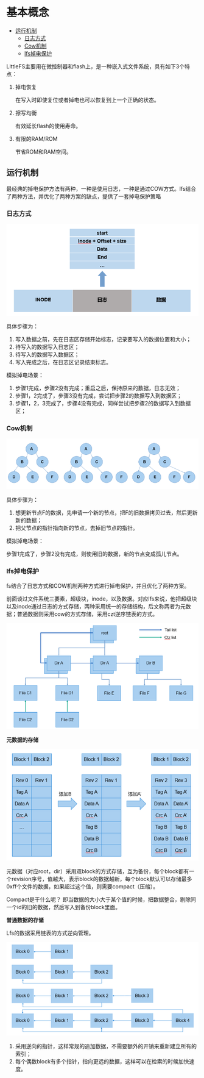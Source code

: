 # 基本概念<a name="ZH-CN_TOPIC_0000001153060453"></a>

-   [运行机制](#section10284121317365)
    -   [日志方式](#section13804114513361)
    -   [Cow机制](#section172771130193610)
    -   [lfs掉电保护](#section42941021173614)


LittleFS主要用在微控制器和flash上，是一种嵌入式文件系统，具有如下3个特点：

1.  掉电恢复

    在写入时即使复位或者掉电也可以恢复到上一个正确的状态。

2.  擦写均衡

    有效延长flash的使用寿命。

3.  有限的RAM/ROM

    节省ROM和RAM空间。


## 运行机制<a name="section10284121317365"></a>

最经典的掉电保护方法有两种，一种是使用日志，一种是通过COW方式。lfs结合了两种方法，并优化了两种方案的缺点，提供了一套掉电保护策略

### 日志方式<a name="section13804114513361"></a>

![](figures/zh-cn_image_0000001124310992.png)

具体步骤为：

1.  写入数据之前，先在日志区存储开始标志，记录要写入的数据位置和大小；
2.  待写入的数据写入日志区；
3.  待写入的数据写入数据区；
4.  写入完成之后，在日志区记录结束标志。

模拟掉电场景：

1.  步骤1完成，步骤2没有完成；重启之后，保持原来的数据，日志无效；
2.  步骤1，2完成了，步骤3没有完成，尝试把步骤2的数据写入到数据区；
3.  步骤1，2，3完成了，步骤4没有完成，同样尝试把步骤2的数据写入到数据区；

### Cow机制<a name="section172771130193610"></a>

![](figures/zh-cn_image_0000001170790681.png)

具体步骤为：

1.  想更新节点F的数据，先申请一个新的节点，把F的旧数据拷贝过去，然后更新新的数据；
2.  把父节点的指针指向新的节点，去掉旧节点的指针。

模拟掉电场景：

步骤1完成了，步骤2没有完成，则使用旧的数据，新的节点变成孤儿节点。

### lfs掉电保护<a name="section42941021173614"></a>

fs结合了日志方式和COW机制两种方式进行掉电保护，并且优化了两种方案。

前面谈过文件系统三要素，超级块，inode，以及数据。对应lfs来说，他把超级块以及inode通过日志的方式存储，两种采用统一的存储结构，后文称两者为元数据；普通数据则采用cow的方式存储，采用czt逆序链表的方式。

![](figures/zh-cn_image_0000001124307264.png)

**元数据的存储**

![](figures/zh-cn_image_0000001124147160.png)

元数据（对应root，dir）采用双block的方式存储，互为备份，每个block都有一个revision序号，值越大，表示block的数据越新，每个block默认可以存储最多0xff个文件的数据，如果超过这个值，则需要compact（压缩）。

Compact是干什么呢？ 即当数据的大小大于某个值的时候，把数据整合，剔除同一个id的旧的数据，然后写入到备份block里面。

**普通数据的存储**

Lfs的数据采用链表的方式逆向管理。

![](figures/zh-cn_image_0000001124306828.png)

1.  采用逆向的指针，这样常规的追加数据，不需要额外的开销来重新建立所有的索引；
2.  每个偶数block有多个指针，指向更远的数据，这样可以在检索的时候加快速度。

